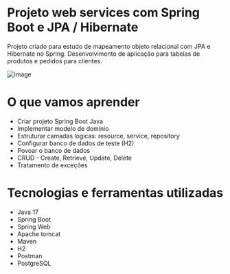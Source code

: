
# Projeto web services com Spring Boot e JPA / Hibernate
 Projeto criado para estudo de mapeamento objeto relacional com JPA e Hibernate no Spring. Desenvolvimento de aplicação para tabelas de produtos e pedidos para clientes.

![image](https://github.com/gcost4/workshop-springboot3-jpa/assets/116121823/2f193e42-fa37-4e63-b4a9-9893a38cf698)

# O que vamos aprender 
- Criar projeto Spring Boot Java
- Implementar modelo de domínio
- Estruturar camadas lógicas: resource, service, repository
- Configurar banco de dados de teste (H2)
- Povoar o banco de dados
- CRUD - Create, Retrieve, Update, Delete
- Tratamento de exceções

# Tecnologias e ferramentas utilizadas
- Java 17
- Spring Boot
- Spring Web
- Apache tomcat
- Maven
- H2
- Postman
- PostgreSQL
